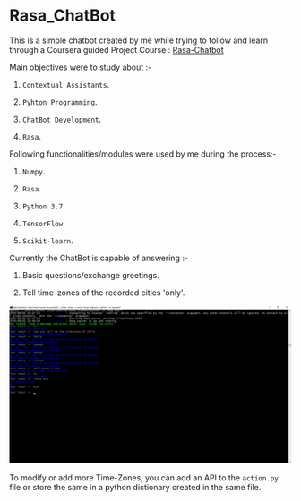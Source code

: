 # Rasa_ChatBot

This is a simple chatbot created by me while trying to follow and learn through a Coursera guided Project Course : <a href="https://www.coursera.org/projects/chatbot-rasa-python?">Rasa-Chatbot</a>

Main objectives were to study about :-

1. `Contextual Assistants`.

2. `Pyhton Programming`.

3. `ChatBot Development`.

4. `Rasa`.

Following functionalities/modules were used by me during the process:-

1. `Numpy`.

2. `Rasa`.

3. `Python 3.7`.

4. `TensorFlow`.

5. `Scikit-learn`.

Currently the ChatBot is capable of answering :-

1. Basic questions/exchange greetings.

2. Tell time-zones of the recorded cities 'only'.


<img src="pictures/chatbot.png">


To modify or add more Time-Zones, you can add an API to the `action.py` file or store the same in a python dictionary created in the same file.


